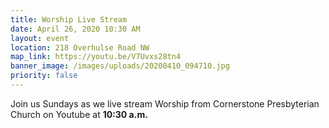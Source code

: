 ```yaml
---
title: Worship Live Stream
date: April 26, 2020 10:30 AM
layout: event
location: 218 Overhulse Road NW
map_link: https://youtu.be/V7Uvxs28tn4
banner_image: /images/uploads/20200410_094710.jpg
priority: false
---
```

Join us Sundays as we live stream Worship from Cornerstone Presbyterian Church on Youtube at **10:30 a.m.**